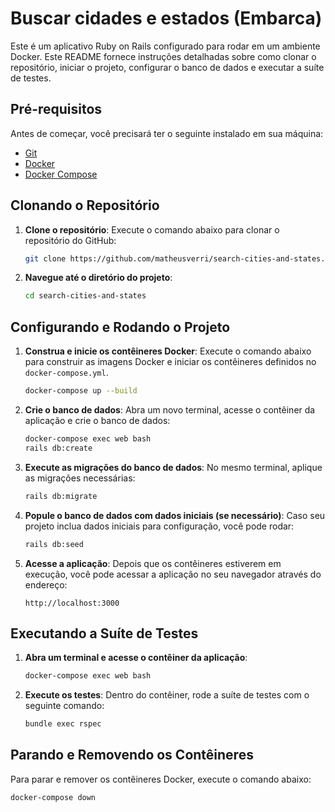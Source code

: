 # Buscar cidades e estados (Embarca)

Este é um aplicativo Ruby on Rails configurado para rodar em um ambiente Docker. Este README fornece instruções detalhadas sobre como clonar o repositório, iniciar o projeto, configurar o banco de dados e executar a suíte de testes.

## Pré-requisitos

Antes de começar, você precisará ter o seguinte instalado em sua máquina:

- [Git](https://git-scm.com/)
- [Docker](https://www.docker.com/products/docker-desktop)
- [Docker Compose](https://docs.docker.com/compose/)

## Clonando o Repositório

1. **Clone o repositório**: Execute o comando abaixo para clonar o repositório do GitHub:

    ```sh
    git clone https://github.com/matheusverri/search-cities-and-states.git
    ```

2. **Navegue até o diretório do projeto**:

    ```sh
    cd search-cities-and-states
    ```

## Configurando e Rodando o Projeto

1. **Construa e inicie os contêineres Docker**: Execute o comando abaixo para construir as imagens Docker e iniciar os contêineres definidos no `docker-compose.yml`. 

    ```sh
    docker-compose up --build
    ```

2. **Crie o banco de dados**: Abra um novo terminal, acesse o contêiner da aplicação e crie o banco de dados:

    ```sh
    docker-compose exec web bash
    rails db:create
    ```

3. **Execute as migrações do banco de dados**: No mesmo terminal, aplique as migrações necessárias:

    ```sh
    rails db:migrate
    ```

4. **Popule o banco de dados com dados iniciais (se necessário)**: Caso seu projeto inclua dados iniciais para configuração, você pode rodar:

    ```sh
    rails db:seed
    ```

5. **Acesse a aplicação**: Depois que os contêineres estiverem em execução, você pode acessar a aplicação no seu navegador através do endereço:

    ```
    http://localhost:3000
    ```

## Executando a Suíte de Testes

1. **Abra um terminal e acesse o contêiner da aplicação**:

    ```sh
    docker-compose exec web bash
    ```

2. **Execute os testes**: Dentro do contêiner, rode a suíte de testes com o seguinte comando:

    ```sh
    bundle exec rspec
    ```

## Parando e Removendo os Contêineres

Para parar e remover os contêineres Docker, execute o comando abaixo:

```sh
docker-compose down
